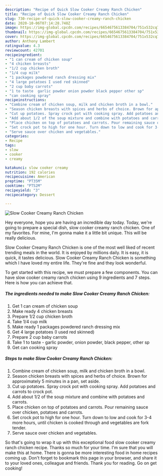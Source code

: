 ```yaml
---
description: "Recipe of Quick Slow Cooker Creamy Ranch Chicken"
title: "Recipe of Quick Slow Cooker Creamy Ranch Chicken"
slug: 730-recipe-of-quick-slow-cooker-creamy-ranch-chicken
date: 2020-10-06T07:14:28.748Z
image: https://img-global.cpcdn.com/recipes/6654675613384704/751x532cq70/slow-cooker-creamy-ranch-chicken-recipe-main-photo.jpg
thumbnail: https://img-global.cpcdn.com/recipes/6654675613384704/751x532cq70/slow-cooker-creamy-ranch-chicken-recipe-main-photo.jpg
cover: https://img-global.cpcdn.com/recipes/6654675613384704/751x532cq70/slow-cooker-creamy-ranch-chicken-recipe-main-photo.jpg
author: Anthony Lambert
ratingvalue: 4.3
reviewcount: 42701
recipeingredient:
- "1 can cream of chicken soup"
- "4 chicken breasts"
- "1/2 cup chicken broth"
- "1/4 cup milk"
- "1 packages powdered ranch dressing mix"
- "4 large potatoes I used red skinned"
- "2 cup baby carrots"
- "1 to taste  garlic powder onion powder black pepper other sp"
- "can cooking spray"
recipeinstructions:
- "Combine cream of chicken soup, milk and chicken broth in a bowl."
- "Season chicken breasts with spices and herbs of choice. Brown for approximately 5 minutes in a pan, set aside."
- "Cut up potatoes. Spray crock pot with cooking spray. Add potatoes and carrots to crock pot."
- "Add about 1/2 of the soup mixture and combine with potatoes and carrots."
- "Place chicken on top of potatoes and carrots. Pour remaining sauce over chicken, potatoes and carrots."
- "Set crock pot to high for one hour. Turn down to low and cook for 3-4 more hours, until chicken is cooked through and vegetables are fork tender."
- "Serve sauce over chicken and vegetables."
categories:
- Recipe
tags:
- slow
- cooker
- creamy

katakunci: slow cooker creamy 
nutrition: 192 calories
recipecuisine: American
preptime: "PT35M"
cooktime: "PT52M"
recipeyield: "3"
recipecategory: Dessert

---
```



![Slow Cooker Creamy Ranch Chicken](https://img-global.cpcdn.com/recipes/6654675613384704/751x532cq70/slow-cooker-creamy-ranch-chicken-recipe-main-photo.jpg)

Hey everyone, hope you are having an incredible day today. Today, we're going to prepare a special dish, slow cooker creamy ranch chicken. One of my favorites. For mine, I'm gonna make it a little bit unique. This will be really delicious.

Slow Cooker Creamy Ranch Chicken is one of the most well liked of recent trending meals in the world. It is enjoyed by millions daily. It is easy, it is quick, it tastes delicious. Slow Cooker Creamy Ranch Chicken is something which I have loved my entire life. They're fine and they look wonderful.




To get started with this recipe, we must prepare a few components. You can have slow cooker creamy ranch chicken using 9 ingredients and 7 steps. Here is how you can achieve that.

<!--inarticleads1-->

##### The ingredients needed to make Slow Cooker Creamy Ranch Chicken:

1. Get 1 can cream of chicken soup
1. Make ready 4 chicken breasts
1. Prepare 1/2 cup chicken broth
1. Take 1/4 cup milk
1. Make ready 1 packages powdered ranch dressing mix
1. Get 4 large potatoes (I used red skinned)
1. Prepare 2 cup baby carrots
1. Take 1 to taste - garlic powder, onion powder, black pepper, other sp
1. Get can cooking spray




<!--inarticleads2-->

##### Steps to make Slow Cooker Creamy Ranch Chicken:

1. Combine cream of chicken soup, milk and chicken broth in a bowl.
1. Season chicken breasts with spices and herbs of choice. Brown for approximately 5 minutes in a pan, set aside.
1. Cut up potatoes. Spray crock pot with cooking spray. Add potatoes and carrots to crock pot.
1. Add about 1/2 of the soup mixture and combine with potatoes and carrots.
1. Place chicken on top of potatoes and carrots. Pour remaining sauce over chicken, potatoes and carrots.
1. Set crock pot to high for one hour. Turn down to low and cook for 3-4 more hours, until chicken is cooked through and vegetables are fork tender.
1. Serve sauce over chicken and vegetables.




So that's going to wrap it up with this exceptional food slow cooker creamy ranch chicken recipe. Thanks so much for your time. I'm sure that you will make this at home. There is gonna be more interesting food in home recipes coming up. Don't forget to bookmark this page in your browser, and share it to your loved ones, colleague and friends. Thank you for reading. Go on get cooking!
